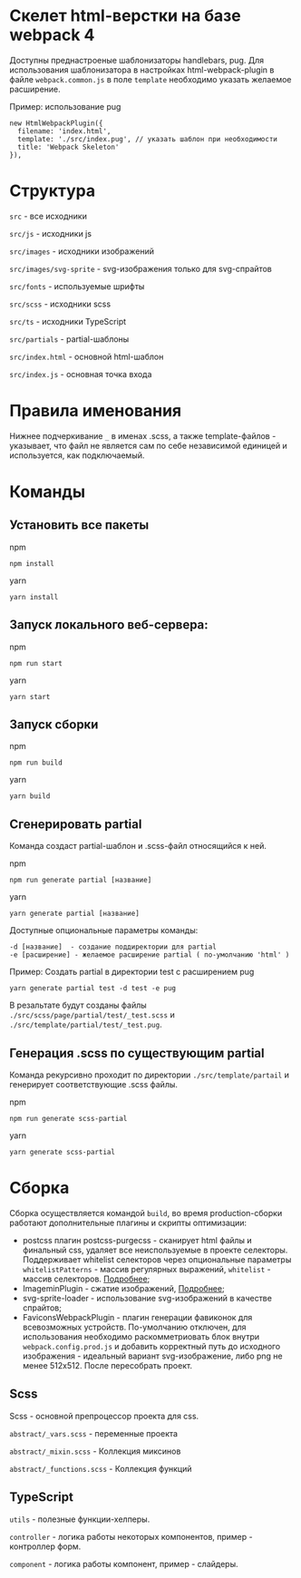 # Скелет html-верстки на базе webpack 4

Доступны преднастроеные шаблонизаторы handlebars, pug. Для использования шаблонизатора
в настройках html-webpack-plugin в файле `webpack.common.js` в поле `template` необходимо указать 
желаемое расширение.

Пример: использование pug
```
new HtmlWebpackPlugin({
  filename: 'index.html',
  template: './src/index.pug', // указать шаблон при необходимости
  title: 'Webpack Skeleton'
}),
``` 

# Структура

`src` - все исходники

`src/js` - исходники js

`src/images` - исходники изображений

`src/images/svg-sprite` - svg-изображения только для svg-спрайтов

`src/fonts` - используемые шрифты

`src/scss` - исходники scss

`src/ts` - исходники TypeScript

`src/partials` - partial-шаблоны

`src/index.html` - основной html-шаблон

`src/index.js` - основная точка входа

# Правила именования

Нижнее подчеркивание `_` в именах .scss, а также template-файлов - указывает, что файл
не является сам по себе независимой единицей и используется, как подключаемый.

# Команды

## Установить все пакеты 

npm
```
npm install
```

yarn
```
yarn install
```

## Запуск локального веб-сервера:

npm
```
npm run start
```

yarn
```
yarn start
```

## Запуск сборки

npm
```
npm run build
```

yarn
```
yarn build
```

## Сгенерировать partial

Команда создаст partial-шаблон и .scss-файл относящийся к ней.

npm
```
npm run generate partial [название]
```

yarn
```
yarn generate partial [название]
```

Доступные опциональные параметры команды:
```
-d [название]  - создание поддиректории для partial
-e [расширение] - желаемое расширение partial ( по-умолчанию 'html' )
```

Пример: Создать partial в директории test с расширением pug  
```
yarn generate partial test -d test -e pug
```
В резальтате будут созданы файлы `./src/scss/page/partial/test/_test.scss` и 
`./src/template/partial/test/_test.pug`.

## Генерация .scss по существующим partial

Команда рекурсивно проходит по директории `./src/template/partail` и генерирует соответствующие .scss файлы.

npm
```
npm run generate scss-partial
```

yarn
```
yarn generate scss-partial
```

# Сборка

Сборка осуществляется командой `build`, во время production-сборки работают дополнительные 
плагины и скрипты оптимизации:

* postcss плагин postcss-purgecss - сканирует html файлы и финальный css,
удаляет все неиспользуемые в проекте селекторы. Поддерживает whitelist селекторов через 
опциональные параметры `whitelistPatterns` - массив регулярных выражений, `whitelist` - 
массив селекторов. [Подробнее](https://github.com/FullHuman/postcss-purgecss);
* ImageminPlugin - сжатие изображений, [Подробнее](https://github.com/Klathmon/imagemin-webpack-plugin);
* svg-sprite-loader - использование svg-изображений в качестве спрайтов;
* FaviconsWebpackPlugin - плагин генерации фавиконок для всевозможных устройств. 
По-умолчанию отключен, для использования необходимо раскомметриовать блок внутри
`webpack.config.prod.js` и добавить корректный путь до исходного изображения - идеальный 
вариант svg-изображение, либо png не менее 512х512. После пересобрать проект.

## Scss

Scss - основной препроцессор проекта для css.

`abstract/_vars.scss` - переменные проекта

`abstract/_mixin.scss` - Коллекция миксинов

`abstract/_functions.scss` - Коллекция функций 

## TypeScript

`utils` - полезные функции-хелперы.

`controller` - логика работы некоторых компонентов, пример - контроллер форм.

`component` - логика работы компонент, пример - слайдеры.
